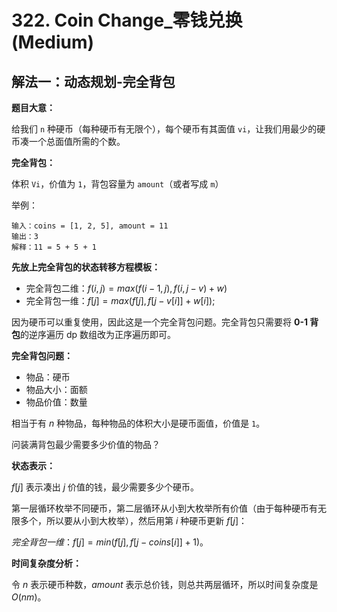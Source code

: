 # 322. Coin Change_零钱兑换 (Medium)



## 解法一：动态规划-完全背包

**题目大意：**

给我们 `n` 种硬币（每种硬币有无限个），每个硬币有其面值 `vi`，让我们用最少的硬币凑一个总面值所需的个数。

**完全背包：**

体积 `Vi`，价值为 `1`，背包容量为 `amount`（或者写成 `m`）

举例：

```
输入：coins = [1, 2, 5], amount = 11
输出：3 
解释：11 = 5 + 5 + 1
```

**先放上完全背包的状态转移方程模板：**

- 完全背包二维：$f(i, j) = max( f(i-1, j), f(i, j - v) + w )$
- 完全背包一维：$f[j] = max( f[j], f[j - v[i]] + w[i] );$

因为硬币可以重复使用，因此这是一个完全背包问题。完全背包只需要将 **0-1 背包**的逆序遍历 dp 数组改为正序遍历即可。

**完全背包问题：**

- 物品：硬币
- 物品大小：面额
- 物品价值：数量

相当于有 $n$ 种物品，每种物品的体积大小是硬币面值，价值是 `1`。

问装满背包最少需要多少价值的物品？

**状态表示：**

$f[j]$ 表示凑出 $j$ 价值的钱，最少需要多少个硬币。

第一层循环枚举不同硬币，第二层循环从小到大枚举所有价值（由于每种硬币有无限多个，所以要从小到大枚举），然后用第 $i$ 种硬币更新 $f[j]$：

$完全背包一维：f[j] = min(f[j], f[j - coins[i]] + 1)$。



**时间复杂度分析：**

令 $n$ 表示硬币种数，$amount$ 表示总价钱，则总共两层循环，所以时间复杂度是 $O(nm)$。
